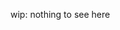 wip: nothing to see here

<!-- TODO: -->

<!-- Rows should be built for all instances -->
<!-- Test and showcase nested -->
<!-- Test and show nested offsets -->
<!-- Better structure (rename functions, can we delete settings?) -->
<!-- Multiple offsets positioning (2 offset / 6 cols / 1 offset / 3 cols) -->
<!-- Do the offsets need to be pulled/pushed/fulled for the margins? -->
<!-- Showcase all pull/push without expanding size -->
<!-- Defaults for full, 3/4, 1/2, 1/4, 2/3, 1/3? -->
<!-- Defaults for 16:9 and 4:3 ratios and a square? -->

<!-- Toggle between fixed and fluid -->
<!-- Is there a way to showcase a combo of fixed and fluid layouts -->
<!-- Media queries -->
<!-- Rename Repository to fishnet.gs -->
<!-- Multiple branches... heroku and just lib -->
<!-- Move todos to gh -->
<!-- Test overlay grid -->
<!-- Kill the fluidity project -->
<!-- Add documentation (kss or rocco?) -->
<!-- Good clean showcase site -->
<!-- Test in all browsers -->
<!-- Compiler for scss, stylus, less, css -->

